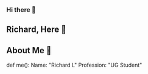 ### Hi there 👋

##                                        Richard, Here 👋


## About Me 👻

def me():
  Name: "Richard L"
  Profession: "UG Student"

<!--
**richardl343/richardl343** is a ✨ _special_ ✨ repository because its `README.md` (this file) appears on your GitHub profile.

Here are some ideas to get you started:

- 🔭 I’m currently working on ...
- 🌱 I’m currently pursuing 3rd year integrated m.tech data science
- 👯 I’m looking to collaborate on ...
- 🤔 I’m looking for help with ...
- 💬 Ask me about ...
- 📫 How to reach me: ...
- 😄 Pronouns: ...
- ⚡ Fun fact: ...
-->

